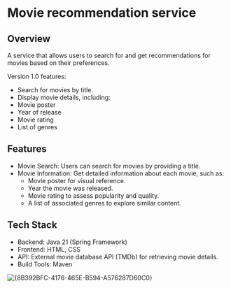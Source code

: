 # Movie recommendation service

## Overview
A service that allows users to search for and get recommendations for movies based on their preferences.

Version 1.0 features:

* Search for movies by title.
* Display movie details, including:
* Movie poster
* Year of release
* Movie rating
* List of genres

## Features
* Movie Search: Users can search for movies by providing a title.
* Movie Information: Get detailed information about each movie, such as:
  * Movie poster for visual reference.
  * Year the movie was released.
  * Movie rating to assess popularity and quality.
  * A list of associated genres to explore similar content.

## Tech Stack
* Backend: Java 21 (Spring Framework)
* Frontend: HTML, CSS
* API: External movie database API (TMDb) for retrieving movie details.
* Build Tools: Maven

![{8B392BFC-4176-465E-B594-A576287D60C0}](https://github.com/user-attachments/assets/c1762e4b-3612-4b8a-ad17-6f580ceb26d9)
